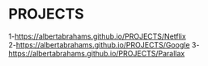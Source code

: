 # PROJECTS
1-https://albertabrahams.github.io/PROJECTS/Netflix <br>
2-https://albertabrahams.github.io/PROJECTS/Google
3-https://albertabrahams.github.io/PROJECTS/Parallax
